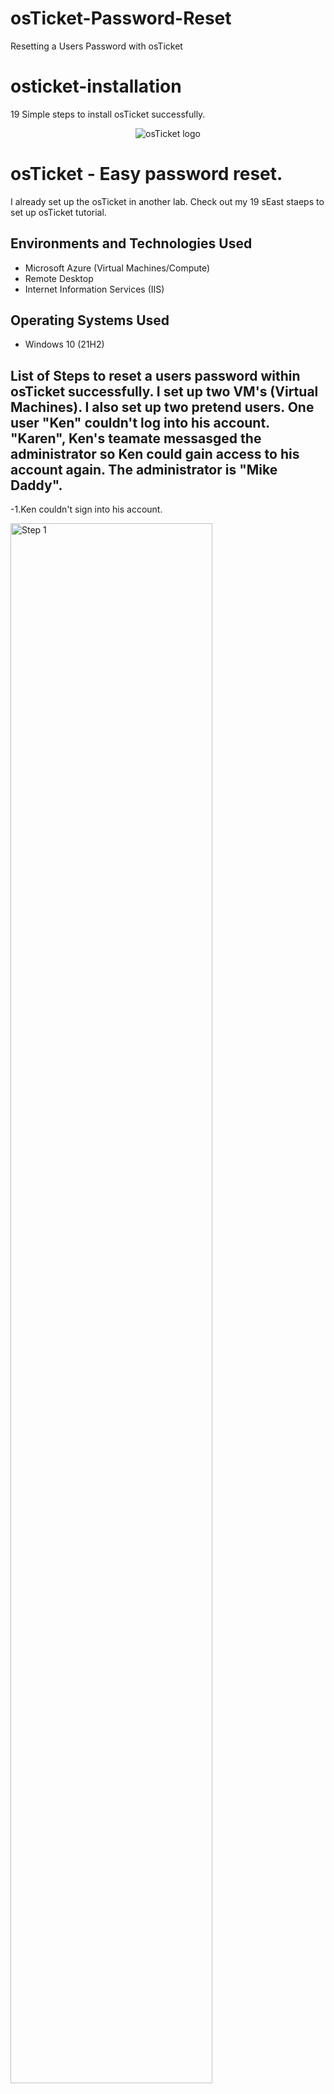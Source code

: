# osTicket-Password-Reset
Resetting a Users Password with osTicket

# osticket-installation
19 Simple steps to install osTicket successfully.
<p align="center">
<img src="https://i.imgur.com/Clzj7Xs.png" alt="osTicket logo"/>
</p>

<h1>osTicket - Easy password reset.</h1>
I already set up the osTicket in another lab. Check out my 19 sEast staeps to set up osTicket tutorial.<br />


<h2>Environments and Technologies Used</h2>

- Microsoft Azure (Virtual Machines/Compute)
- Remote Desktop
- Internet Information Services (IIS)

<h2>Operating Systems Used </h2>

- Windows 10</b> (21H2)

<h2>List of Steps to reset a users password within osTicket successfully. I set up two VM's (Virtual Machines). I also set up two pretend users. One user "Ken" couldn't log into his account. "Karen", Ken's teamate messasged the administrator so Ken could gain access to his account again.  The administrator is "Mike Daddy".</h2>

-1.Ken couldn't sign into his account.

<p>
<img src="https://user-images.githubusercontent.com/126700220/225353175-1a4f67f8-5f6f-45e7-b8e7-991800ed80e0.png" height="80%" width="80%" alt="Step 1"/>
</p>

</p>
<br />

-2.Karen notifies the adminstrators about Ken's dire issue.

<p>
<img src="https://user-images.githubusercontent.com/126700220/225353780-37ad5018-5e42-498a-9739-db1f8b366dea.png" height="80%" width="80%" alt="Step 1"/>
</p>

</p>
<br />

3.The ticket shows up in the osTicket Admin panel.

<p>
<img src="https://user-images.githubusercontent.com/126700220/225354472-3fb1c778-7e19-4e7b-9c22-41e0e4a7047e.png" height="80%" width="80%" alt="Step 1"/>
</p>

</p>
<br />

4. Mike Daddy responds to ticket within the SLA time constraint.

<p>
<img src="https://user-images.githubusercontent.com/126700220/225355126-cf71cec3-bf82-4f8a-932d-e47bf1e70731.png" height="80%" width="80%" alt="Step 1"/>
</p>

</p>
<br />

5. Mike Daddy went to "Agent Panel" then "Users" and selected Ken in the ticket system.

<p>
<img src="https://user-images.githubusercontent.com/126700220/225355950-289978b5-3c1b-475b-a04c-5aa6610c6500.png" height="80%" width="80%" alt="Step 1"/>
</p>

</p>
<br />

6. Mike Daddy selected "Send password reset email" under the more tab.

<p>
<img src="https://user-images.githubusercontent.com/126700220/225356160-36a9dfc4-9825-415d-ae8f-7c97b5fe9ab8.png" height="80%" width="80%" alt="Step 1"/>
</p>

</p>
<br />

7. Ken reset his password and logged into his account.

<p>
<img src="https://user-images.githubusercontent.com/126700220/225356696-48b6fc15-68dd-46f5-aa12-2c6fa3ff2f8f.png" height="80%" width="80%" alt="Step 1"/>
</p>

</p>
<br />

8. Ken is happy he can log into his account again!

<p>
<img src="https://user-images.githubusercontent.com/126700220/225357127-7f0ed954-3790-4b8a-8a1e-341049b294db.png" height="80%" width="80%" alt="Step 1"/>
</p>

</p>
<br />

9. Mike follows up with Ken and closes Ken's ticket successfully.

<p>
<img src="https://user-images.githubusercontent.com/126700220/225357549-a428a9f3-7ebf-4221-afdb-ad2ac1f007f3.png" height="80%" width="80%" alt="Step 1"/>
</p>

</p>
<br />
